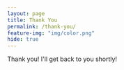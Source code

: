 ```yaml
---
layout: page
title: Thank You
permalink: /thank-you/
feature-img: "img/color.png"
hide: true
---
```


Thank you! I'll get back to you shortly!
